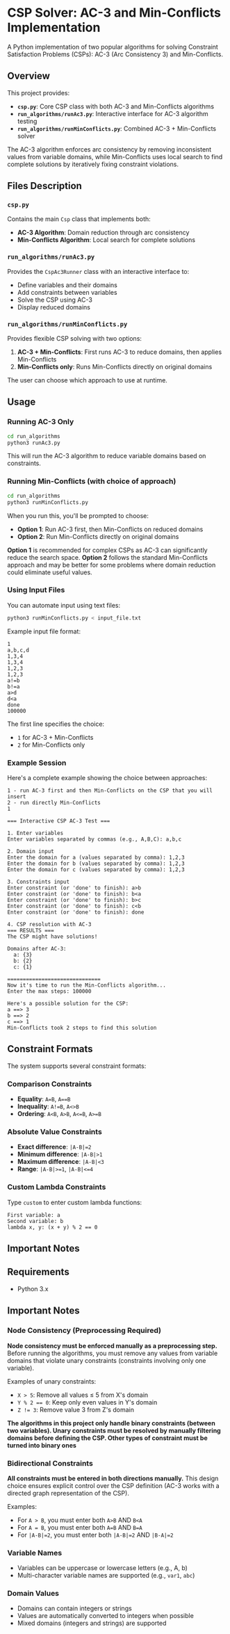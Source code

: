 # CSP Solver: AC-3 and Min-Conflicts Implementation

A Python implementation of two popular algorithms for solving Constraint Satisfaction Problems (CSPs): AC-3 (Arc Consistency 3) and Min-Conflicts.

## Overview

This project provides:
- **`csp.py`**: Core CSP class with both AC-3 and Min-Conflicts algorithms
- **`run_algorithms/runAc3.py`**: Interactive interface for AC-3 algorithm testing
- **`run_algorithms/runMinConflicts.py`**: Combined AC-3 + Min-Conflicts solver

The AC-3 algorithm enforces arc consistency by removing inconsistent values from variable domains, while Min-Conflicts uses local search to find complete solutions by iteratively fixing constraint violations.

## Files Description

### `csp.py`
Contains the main `Csp` class that implements both:
- **AC-3 Algorithm**: Domain reduction through arc consistency
- **Min-Conflicts Algorithm**: Local search for complete solutions

### `run_algorithms/runAc3.py`
Provides the `CspAc3Runner` class with an interactive interface to:
- Define variables and their domains
- Add constraints between variables
- Solve the CSP using AC-3
- Display reduced domains

### `run_algorithms/runMinConflicts.py`
Provides flexible CSP solving with two options:
1. **AC-3 + Min-Conflicts**: First runs AC-3 to reduce domains, then applies Min-Conflicts
2. **Min-Conflicts only**: Runs Min-Conflicts directly on original domains

The user can choose which approach to use at runtime.

## Usage

### Running AC-3 Only

```bash
cd run_algorithms
python3 runAc3.py
```

This will run the AC-3 algorithm to reduce variable domains based on constraints.

### Running Min-Conflicts (with choice of approach)

```bash
cd run_algorithms
python3 runMinConflicts.py
```

When you run this, you'll be prompted to choose:
- **Option 1**: Run AC-3 first, then Min-Conflicts on reduced domains
- **Option 2**: Run Min-Conflicts directly on original domains

**Option 1** is recommended for complex CSPs as AC-3 can significantly reduce the search space.
**Option 2** follows the standard Min-Conflicts approach and may be better for some problems where domain reduction could eliminate useful values.

### Using Input Files

You can automate input using text files:

```bash
python3 runMinConflicts.py < input_file.txt
```

Example input file format:
```
1
a,b,c,d
1,3,4
1,3,4
1,2,3
1,2,3
a!=b
b!=a
a>d
d<a
done
100000
```

The first line specifies the choice:
- `1` for AC-3 + Min-Conflicts
- `2` for Min-Conflicts only

### Example Session

Here's a complete example showing the choice between approaches:

```
1 - run AC-3 first and then Min-Conflicts on the CSP that you will insert 
2 - run directly Min-Conflicts 
1

=== Interactive CSP AC-3 Test ===

1. Enter variables
Enter variables separated by commas (e.g., A,B,C): a,b,c

2. Domain input
Enter the domain for a (values separated by comma): 1,2,3
Enter the domain for b (values separated by comma): 1,2,3
Enter the domain for c (values separated by comma): 1,2,3

3. Constraints input
Enter constraint (or 'done' to finish): a>b
Enter constraint (or 'done' to finish): b<a
Enter constraint (or 'done' to finish): b>c
Enter constraint (or 'done' to finish): c<b
Enter constraint (or 'done' to finish): done

4. CSP resolution with AC-3
=== RESULTS ===
The CSP might have solutions!

Domains after AC-3:
  a: {3}
  b: {2}
  c: {1}

==============================
Now it's time to run the Min-Conflicts algorithm...
Enter the max steps: 100000

Here's a possible solution for the CSP:
a ==> 3
b ==> 2
c ==> 1
Min-Conflicts took 2 steps to find this solution 
```

## Constraint Formats

The system supports several constraint formats:

### Comparison Constraints
- **Equality**: `A=B`, `A==B`
- **Inequality**: `A!=B`, `A<>B`
- **Ordering**: `A<B`, `A>B`, `A<=B`, `A>=B`

### Absolute Value Constraints
- **Exact difference**: `|A-B|=2`
- **Minimum difference**: `|A-B|>1`
- **Maximum difference**: `|A-B|<3`
- **Range**: `|A-B|>=1`, `|A-B|<=4`

### Custom Lambda Constraints
Type `custom` to enter custom lambda functions:
```
First variable: a
Second variable: b
lambda x, y: (x + y) % 2 == 0
```

## Important Notes

## Requirements

- Python 3.x

## Important Notes

### Node Consistency (Preprocessing Required)
**Node consistency must be enforced manually as a preprocessing step.** Before running the algorithms, you must remove any values from variable domains that violate unary constraints (constraints involving only one variable).

Examples of unary constraints:
- `X > 5`: Remove all values ≤ 5 from X's domain
- `Y % 2 == 0`: Keep only even values in Y's domain
- `Z != 3`: Remove value 3 from Z's domain

**The algorithms in this project only handle binary constraints (between two variables). Unary constraints must be resolved by manually filtering domains before defining the CSP. Other types of constraint must be turned into binary ones**

### Bidirectional Constraints
**All constraints must be entered in both directions manually.** This design choice ensures explicit control over the CSP definition (AC-3 works with a directed graph representation of the CSP).

Examples:
- For `A > B`, you must enter both `A>B` AND `B<A`
- For `A = B`, you must enter both `A=B` AND `B=A`
- For `|A-B|=2`, you must enter both `|A-B|=2` AND `|B-A|=2`

### Variable Names
- Variables can be uppercase or lowercase letters (e.g., A, b)
- Multi-character variable names are supported (e.g., `var1`, `abc`)

### Domain Values
- Domains can contain integers or strings
- Values are automatically converted to integers when possible
- Mixed domains (integers and strings) are supported



